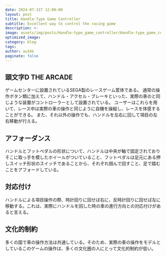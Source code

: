 ```yaml
---
date: 2024-07-31T 12:00:00
layout: post
title: Handle-Type Game Controller
subtitle: Excellent way to control the racing game
description: >-
image: assets/img/posts/Handle-type_game_controller/Handle-type_game_controller.jpg
optimized_image: 
category: blog
tags: 
author: au34k
paginate: false
---
```


## 頭文字D THE ARCADE

ゲームセンターに設置されているSEGA製のレースゲーム筐体である。
通常の操作ボタン類に加えて、ハンドル・アクセル・ブレーキといった、実際の車のと同じような装置がコントローラーとして設置されている。
ユーザーはこれらを用いて、レース中は実際の車の操作と同じように自機を操縦し、レースを体感することができる。
また、それ以外の操作でも、ハンドルを左右に回して項目の左右移動が行える。

## アフォーダンス

ハンドルとフットペダルの形状について、ハンドルは中央が軸で固定されておりそこに取っ手を模したホイールがついていること、フットペダルは足元にある押しスイッチ形状のスイッチであることから、それぞれ掴んで回すこと、足で踏むことをアフォードしている。

## 対応付け

ハンドルによる項目操作の際、時計回りに回せば右に、反時計回りに回せば左に移動する。これは、実際にハンドルを回した時の車の進行方向との対応付けがあると言える。

## 文化的制約

多くの国で車の操作方法は共通している。そのため、実際の車の操作をモデルとしているこのゲームの操作は、多くの文化圏の人にとって文化的制約が低い。
